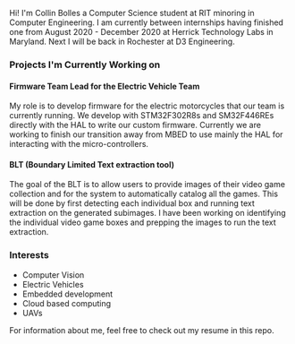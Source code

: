 Hi! I'm Collin Bolles a Computer Science student at RIT minoring in Computer Engineering. 
I am currently between internships having finished one from August 2020 - December 2020 at
Herrick Technology Labs in Maryland. Next I will be back in Rochester at D3 Engineering.

### Projects I'm Currently Working on
#### Firmware Team Lead for the Electric Vehicle Team
My role is to develop firmware for the electric motorcycles that our team is currently running.
We develop with STM32F302R8s and SM32F446REs directly with the HAL to write our custom firmware.
Currently we are working to finish our transition away from MBED to use mainly the HAL for
interacting with the micro-controllers.

#### BLT (Boundary Limited Text extraction tool)
The goal of the BLT is to allow users to provide images of their video game collection and for
the system to automatically catalog all the games. This will be done by first detecting each
individual box and running text extraction on the generated subimages. I have been working on
identifying the individual video game boxes and prepping the images to run the text extraction.


### Interests
* Computer Vision
* Electric Vehicles
* Embedded development
* Cloud based computing
* UAVs

For information about me, feel free to check out my resume in this repo.
